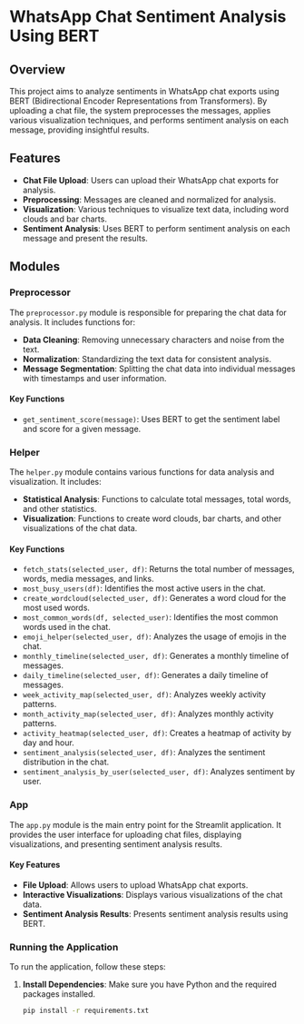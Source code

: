 # WhatsApp Chat Sentiment Analysis Using BERT

## Overview

This project aims to analyze sentiments in WhatsApp chat exports using BERT (Bidirectional Encoder Representations from Transformers). By uploading a chat file, the system preprocesses the messages, applies various visualization techniques, and performs sentiment analysis on each message, providing insightful results.

## Features

- **Chat File Upload**: Users can upload their WhatsApp chat exports for analysis.
- **Preprocessing**: Messages are cleaned and normalized for analysis.
- **Visualization**: Various techniques to visualize text data, including word clouds and bar charts.
- **Sentiment Analysis**: Uses BERT to perform sentiment analysis on each message and present the results.

## Modules

### Preprocessor

The `preprocessor.py` module is responsible for preparing the chat data for analysis. It includes functions for:

- **Data Cleaning**: Removing unnecessary characters and noise from the text.
- **Normalization**: Standardizing the text data for consistent analysis.
- **Message Segmentation**: Splitting the chat data into individual messages with timestamps and user information.

#### Key Functions

- `get_sentiment_score(message)`: Uses BERT to get the sentiment label and score for a given message.

### Helper

The `helper.py` module contains various functions for data analysis and visualization. It includes:

- **Statistical Analysis**: Functions to calculate total messages, total words, and other statistics.
- **Visualization**: Functions to create word clouds, bar charts, and other visualizations of the chat data.

#### Key Functions

- `fetch_stats(selected_user, df)`: Returns the total number of messages, words, media messages, and links.
- `most_busy_users(df)`: Identifies the most active users in the chat.
- `create_wordcloud(selected_user, df)`: Generates a word cloud for the most used words.
- `most_common_words(df, selected_user)`: Identifies the most common words used in the chat.
- `emoji_helper(selected_user, df)`: Analyzes the usage of emojis in the chat.
- `monthly_timeline(selected_user, df)`: Generates a monthly timeline of messages.
- `daily_timeline(selected_user, df)`: Generates a daily timeline of messages.
- `week_activity_map(selected_user, df)`: Analyzes weekly activity patterns.
- `month_activity_map(selected_user, df)`: Analyzes monthly activity patterns.
- `activity_heatmap(selected_user, df)`: Creates a heatmap of activity by day and hour.
- `sentiment_analysis(selected_user, df)`: Analyzes the sentiment distribution in the chat.
- `sentiment_analysis_by_user(selected_user, df)`: Analyzes sentiment by user.

### App

The `app.py` module is the main entry point for the Streamlit application. It provides the user interface for uploading chat files, displaying visualizations, and presenting sentiment analysis results.

#### Key Features

- **File Upload**: Allows users to upload WhatsApp chat exports.
- **Interactive Visualizations**: Displays various visualizations of the chat data.
- **Sentiment Analysis Results**: Presents sentiment analysis results using BERT.

### Running the Application

To run the application, follow these steps:

1. **Install Dependencies**: Make sure you have Python and the required packages installed.
   ```bash
   pip install -r requirements.txt

